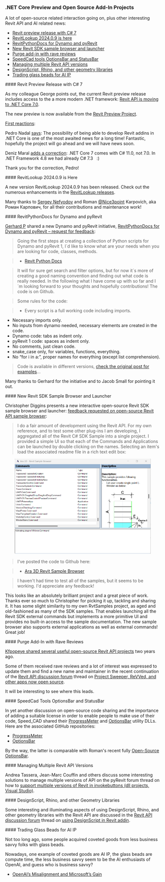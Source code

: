 <head>
<meta http-equiv="Content-Type" content="text/html; charset=utf-8">
<link rel="stylesheet" type="text/css" href="bc.css">
<script src="https://cdn.rawgit.com/google/code-prettify/master/loader/run_prettify.js" type="text/javascript"></script>
</head>

<!---

- https://github.com/jeremytammik/RevitLookup/releases

- https://forum.dynamobim.com/t/revitpythondocs-for-dynamo-and-pyrevit-request-for-feedback/95280?u=jacob.small

- interactive open source Revit SDK sample browser and launcher
  https://forums.autodesk.com/t5/revit-api-forum/feedback-requested-on-open-source-revit-api-sample-browser/m-p/12386403

- purge add-in with rave reviews searching for new maintainer
  https://forums.autodesk.com/t5/revit-api-forum/project-sweeper-revved-and-other-apps-now-open-source/m-p/12386626

- speedcad tools: OptionsBar, StatusBar
  https://forums.autodesk.com/t5/revit-api-forum/optionsbar/m-p/12377344
  https://github.com/SpeedCAD/SCADtools.Revit.UI.ProgressMeter
  https://github.com/SpeedCAD/SCADtools.Revit.UI.OptionsBar
  cf. Roman's Open-Source OptionsBar
  https://thebuildingcoder.typepad.com/blog/2023/09/optionsbar-and-bye-bye-to-da4r-2018.html#2

- Jean-Marc Couffin pointed out some interesting solutions to manage multiple versions of API on the pyRevit forum
  Support multiple versions of Revit in invokebuttons (dll projects, Visual Studio)
  https://discourse.pyrevitlabs.io/t/support-multiple-versions-of-revit-in-invokebuttons-dll-projects-visual-studio/1849/9?u=ali.tehami

- designscript, rhino, and other geometry libraries in revit add-in
  Using DesignScript in Revit addin
  https://forums.autodesk.com/t5/revit-api-forum/using-designscript-in-revit-addin/td-p/8203199

twitter:

#RevitAPI preview C# 7, RevitPythonDocs, Revit SDK sample browser, purge add-in, OptionsBar, StatusBar, multiple API versions, DesignScript, Rhino, and other geometry libraries with @AutodeskAPS @AutodeskRevit #BIM @DynamoBIM https://autode.sk/dotnetcorepreview

Open-source related discussions, interesting Revit API and AI related news
&ndash; Revit preview release with C&#35; 7
&ndash; RevitLookup 2024.0.9 is here
&ndash; RevitPythonDocs for Dynamo and pyRevit
&ndash; New Revit SDK sample browser and launcher
&ndash; Purge add-in with rave reviews
&ndash; SpeedCad tools OptionsBar and StatusBar
&ndash; Managing multiple Revit API versions
&ndash; DesignScript, Rhino, and other geometry libraries
&ndash; Trading glass beads for AI IP...

linkedin:

#RevitAPI preview C# 7, RevitPythonDocs, Revit SDK sample browser, purge add-in, OptionsBar, StatusBar, multiple API versions, DesignScript, Rhino, and other geometry libraries

https://autode.sk/dotnetcorepreview

- Revit preview release with C&#35; 7
- RevitLookup 2024.0.9 is here
- RevitPythonDocs for Dynamo and pyRevit
- New Revit SDK sample browser and launcher
- Purge add-in with rave reviews
- SpeedCad tools OptionsBar and StatusBar
- Managing multiple Revit API versions
- DesignScript, Rhino, and other geometry libraries
- Trading glass beads for AI IP...

#BIM #DynamoBIM #AutodeskAPS #Revit #API #IFC #SDK #Autodesk #AEC #adsk

the [Revit API discussion forum](http://forums.autodesk.com/t5/revit-api-forum/bd-p/160) thread

<center>
<img src="img/" alt="" title="" width="600"/>
<p style="font-size: 80%; font-style:italic"></p>
</center>

-->

### .NET Core Preview and Open Source Add-In Projects

A lot of open-source related interaction going on, plus other interesting Revit API and AI related news:

- [Revit preview release with C&#35; 7](#2)
- [RevitLookup 2024.0.9 is here](#3)
- [RevitPythonDocs for Dynamo and pyRevit](#4)
- [New Revit SDK sample browser and launcher](#5)
- [Purge add-in with rave reviews](#6)
- [SpeedCad tools OptionsBar and StatusBar](#7)
- [Managing multiple Revit API versions](#8)
- [DesignScript, Rhino, and other geometry libraries](#9)
- [Trading glass beads for AI IP](#10)

####<a name="2"></a> Revit Preview Release with C&#35; 7

As my colleague George points out, the current Revit preview release includes access to the a more modern .NET framework:
[Revit API is moving to .NET Core 7.0](https://adndevblog.typepad.com/aec/2023/11/revit-api-is-moving-to-net-core-70.html).

The new preview is now available from
the [Revit Preview Project](https://feedback.autodesk.com/key/LHMJFVHGJK085G2M).

[First reactions](https://www.linkedin.com/feed/update/urn:li:activity:7133897795630985216):

Pedro Nadal [says](https://www.linkedin.com/feed/update/urn:li:activity:7133897795630985216?commentUrn=urn%3Ali%3Acomment%3A%28activity%3A7133897795630985216%2C7133910174628524032%29&dashCommentUrn=urn%3Ali%3Afsd_comment%3A%287133910174628524032%2Curn%3Ali%3Aactivity%3A7133897795630985216%29):
The possibility of being able to develop Revit addins in .NET Core is one of the most awaited news for a long time!
Fantastic, hopefully the project will go ahead and we will have news soon.

Deniz Maral [adds a correction](https://www.linkedin.com/feed/update/urn:li:activity:7133897795630985216?commentUrn=urn%3Ali%3Acomment%3A%28activity%3A7133897795630985216%2C7133915379029925888%29&dashCommentUrn=urn%3Ali%3Afsd_comment%3A%287133915379029925888%2Curn%3Ali%3Aactivity%3A7133897795630985216%29):
.NET Core 7 comes with C# 11.0, not 7.0.
In .NET Framework 4.8 we had already C# 7.3 &nbsp; :)

Thank you for the correction, Pedro!

####<a name="3"></a> RevitLookup 2024.0.9 is Here

A new version RevitLookup 2024.0.9 has been released.
Check out the numerous enhancements in
the [RevitLookup releases](https://github.com/jeremytammik/RevitLookup/releases).

Many thanks
to [Sergey Nefyodov](https://github.com/SergeyNefyodov)
and Roman [@Nice3point](https://t.me/nice3point) Karpovich, aka Роман Карпович,
for all their contributions and maintenance work!

####<a name="4"></a> RevitPythonDocs for Dynamo and pyRevit

[Gerhard P](https://forum.dynamobim.com/u/gerhard.p)
shared a new Dynamo and pyRevit initiative,
[RevitPythonDocs for Dynamo and pyRevit &ndash; request for feedback](https://forum.dynamobim.com/t/revitpythondocs-for-dynamo-and-pyrevit-request-for-feedback/95280):

> Going the first steps at creating a collection of Python scripts for Dynamo and pyRevit 1, I´d like to know what are your needs when you are looking for code, classes, methods.

> - [Revit Python Docs](http://www.revitpythondocs.com/)

> It will for sure get search and filter options, but for now it´s more of creating a good naming convention and finding out what code is really needed. In the following what I have come up with so far and I´m looking forward to your thoughts and hopefully contributions! The code is on Github.

> Some rules for the code:

> - Every script is a full working code including imports.
- Necessary imports only.
- No inputs from dynamo needed, necessary elements are created in the code.
- Dynamo code: tabs as indent only.
- pyRevit 1 code: spaces as indent only.
- No comments, just clean code.
- snake_case only, for variables, functions, everything.
- No “for i in a:”, proper names for everything (except list comprehension).

> Code is available in different versions, [check the original post for examples](https://forum.dynamobim.com/t/revitpythondocs-for-dynamo-and-pyrevit-request-for-feedback/95280)...

Many thanks to Gerhard for the initiative and to Jacob Small for pointing it out.

####<a name="5"></a> New Revit SDK Sample Browser and Launcher

Christopher Diggins presents a new interactive open-source Revit SDK sample browser and launcher:
[feedback requested on open-source Revit API sample browser](https://forums.autodesk.com/t5/revit-api-forum/feedback-requested-on-open-source-revit-api-sample-browser/m-p/12386403):

> I do a fair amount of development using the Revit API.
For my own reference, and to test some other plug-ins I am developing, I aggregated all of the Revit C# SDK Sample into a single project.
I provided a simple UI so that each of the Commands and Applications can be launched by double clicking on the names.
Selecting an item's load the associated readme file in a rich text edit box:

<center>
<img src="img/cd_revit_sample_browser.png" alt="Revit SDK sample browser" title="Revit SDK sample browser" width="442"/> <!-- Pixel Height: 613 Pixel Width: 881 -->
</center>

> I've posted the code to Github here:

> - [Ara 3D Revit Sample Browser](https://github.com/ara3d/revit-sample-browser)

> I haven't had time to test all of the samples, but it seems to be working.
I'd appreciate any feedback!

This looks like an absolutely brilliant project and a great piece of work.
Thanks ever so much to Christopher for picking it up, tackling and sharing it.
It has some slight similarity to my own RvtSamples project, as aged and old-fashioned as many of the SDK samples.
That enables launching all the Revit SDK external commands but implements a more primitive UI and provides no built-in access to the sample documentation.
The new sample browser also supports external applications as well as external commands!
Great job!

####<a name="6"></a> Purge Add-In with Rave Reviews

[Kfpopeye shared several useful open-source Revit API projects](https://thebuildingcoder.typepad.com/blog/2021/09/kfpopeye-open-source-avf-and-other-cleanup.html#2) two years ago.

Some of them received rave reviews and a lot of interest was expressed to update them and find a new name and maintainer in the recent continuation of
the [Revit API discussion forum](http://forums.autodesk.com/t5/revit-api-forum/bd-p/160) thread
on [Project Sweeper, ReVVed, and other apps now open source](https://forums.autodesk.com/t5/revit-api-forum/project-sweeper-revved-and-other-apps-now-open-source/m-p/12386626).

It will be interesting to see where this leads.

####<a name="7"></a> SpeedCad Tools OptionsBar and StatusBar

In yet another discussion on open-source code sharing and the importance of adding a suitable license in order to enable people to make use of their code, Speed_CAD shared
their [ProgressMeter](https://forums.autodesk.com/t5/revit-api-forum/progressmeter/td-p/12363674)
and [OptionsBar](https://forums.autodesk.com/t5/revit-api-forum/optionsbar/m-p/12377344) utility DLLs.
Here are the associated GitHub repositories:

- [ProgressMeter](https://github.com/SpeedCAD/SCADtools.Revit.UI.ProgressMeter)
- [OptionsBar](https://github.com/SpeedCAD/SCADtools.Revit.UI.OptionsBar)

By the way, the latter is comparable with Roman's recent
fully [Open-Source OptionsBar](https://thebuildingcoder.typepad.com/blog/2023/09/optionsbar-and-bye-bye-to-da4r-2018.html#2).

####<a name="8"></a> Managing Multiple Revit API Versions

Andrea Tassera, Jean-Marc Couffin and others discuss some interesting solutions to manage multiple versions of API on the pyRevit forum thread on how
to [support multiple versions of Revit in invokebuttons (dll projects, Visual Studio)](https://discourse.pyrevitlabs.io/t/support-multiple-versions-of-revit-in-invokebuttons-dll-projects-visual-studio).

####<a name="9"></a> DesignScript, Rhino, and other Geometry Libraries

Some interesting and illuminating aspects of using DesignScript, Rhino, and other geometry libraries with the Revit API are discussed in
the [Revit API discussion forum](http://forums.autodesk.com/t5/revit-api-forum/bd-p/160) thread
on [using DesignScript in Revit addin](https://forums.autodesk.com/t5/revit-api-forum/using-designscript-in-revit-addin/td-p/8203199).

####<a name="10"></a> Trading Glass Beads for AI IP

Not too long ago, some people acquired coveted goods from less business savvy folks with glass beads.

Nowadays, one example of coveted goods are AI IP, the glass beads are compute time, the less business savvy seem to be the AI enthusiasts of OpenAI, and guess who is business savvy?

- [OpenAI’s Misalignment and Microsoft’s Gain](https://stratechery.com/2023/openais-misalignment-and-microsofts-gain/)

